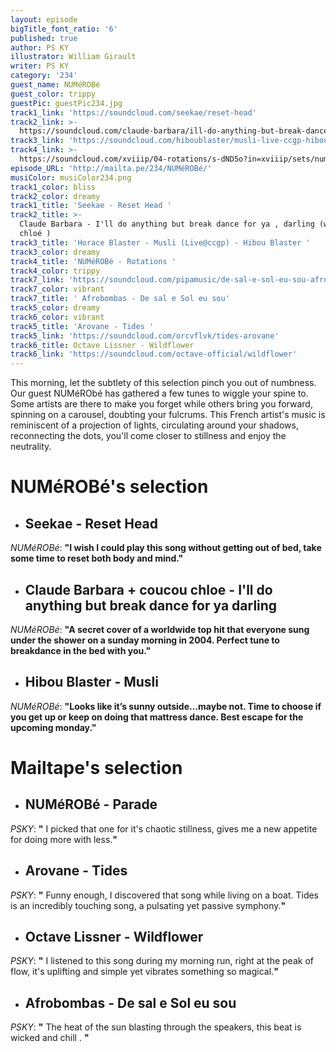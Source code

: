 ```yaml
---
layout: episode
bigTitle_font_ratio: '6'
published: true
author: PS KY
illustrator: William Girault
writer: PS KY
category: '234'
guest_name: NUMéROBé
guest_color: trippy
guestPic: guestPic234.jpg
track1_link: 'https://soundcloud.com/seekae/reset-head'
track2_link: >-
  https://soundcloud.com/claude-barbara/ill-do-anything-but-break-dance-for-ya-darling-w-coucou-chloe
track3_link: 'https://soundcloud.com/hiboublaster/musli-live-ccgp-hibou-blaster'
track4_link: >-
  https://soundcloud.com/xviiip/04-rotations/s-dND5o?in=xviiip/sets/numerobe-parade-ep-private-listening/s-Zx30Q
episode_URL: 'http://mailta.pe/234/NUMéROBé/'
musiColor: musiColor234.png
track1_color: bliss
track2_color: dreamy
track1_title: 'Seekae - Reset Head '
track2_title: >-
  Claude Barbara - I'll do anything but break dance for ya , darling (w/ coucou
  chloé ) 
track3_title: 'Horace Blaster - Musli (Live@ccgp) - Hibou Blaster '
track3_color: dreamy
track4_title: 'NUMéROBé - Rotations '
track4_color: trippy
track7_link: 'https://soundcloud.com/pipamusic/de-sal-e-sol-eu-sou-afrobombas'
track7_color: vibrant
track7_title: ' Afrobombas - De sal e Sol eu sou'
track5_color: dreamy
track6_color: vibrant
track5_title: 'Arovane - Tides '
track5_link: 'https://soundcloud.com/orcvflvk/tides-arovane'
track6_title: Octave Lissner - Wildflower
track6_link: 'https://soundcloud.com/octave-official/wildflower'
---
```

<p id="introduction"> This morning, let the subtlety of this selection pinch you out of numbness. Our guest NUMéRObé has gathered a few tunes to wiggle your spine to. Some artists are there to make you forget while others bring you forward, spinning on a carousel, doubting your fulcrums. This French artist's music is reminiscent of a projection of lights, circulating around your shadows, reconnecting the dots, you'll come closer to stillness and enjoy the neutrality. </p>


# **NUMéROBé's selection**

+ ## Seekae - Reset Head 
_NUMéROBé_: **"**I wish I could play this song without getting out of bed, take some time to reset both body and mind.**"**

+ ## Claude Barbara + coucou chloe -  I'll do anything but break dance for ya darling
_NUMéROBé_: **"**A secret cover of a worldwide top hit that everyone sung under the shower on a sunday morning in 2004. Perfect tune to breakdance in the bed with you.**"**

+ ## Hibou Blaster - Musli 
_NUMéROBé_: **"**Looks like it’s sunny outside…maybe not. Time to choose if you get up or keep on doing that mattress dance. Best escape for the upcoming monday.**"**

# **Mailtape's selection**

+ ## NUMéROBé - Parade 
_PSKY_: **"** I picked that one for it's chaotic stillness, gives me a new appetite for doing more with less.**"**

+ ## Arovane - Tides
_PSKY_: **"** Funny enough, I discovered that song while living on a boat. Tides is an incredibly touching song, a pulsating yet passive symphony.**"**

+ ## Octave Lissner - Wildflower 
_PSKY_: **"** I listened to this song during my morning run, right at the peak of flow, it's uplifting and simple yet vibrates something so magical.**"**

+ ## Afrobombas - De sal e Sol eu sou
_PSKY_: **"** The heat of the sun blasting through the speakers, this beat is wicked and chill . **"**
